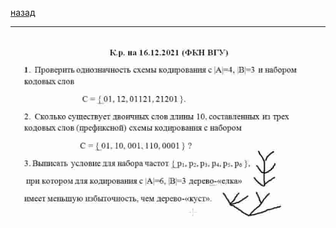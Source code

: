 [назад](../dm.md)
***

![матанализ практика демоверсия](../../../images/dm/practice/att3/dm-pi/pr1.jpg)
